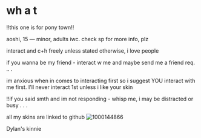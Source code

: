 # wh a  t
!!this one is for pony town!!

aoshi, 15 — minor, adults iwc. check sp for more info, plz

interact and c+h freely unless stated otherwise, i love people

if you wanna be my friend - interact w me and maybe send me a friend req. .. .

im anxious when in comes to interacting first so i suggest YOU interact with me first. I'll never interact 1st unless i like your skin 

!!if you said smth and im not responding - whisp me, i may be distracted or busy . . .

all my skins are linked to github
![1000144866](https://github.com/user-attachments/assets/abfc082e-7bda-4784-b793-0ea92cb45a9a)


Dylan's kinnie
